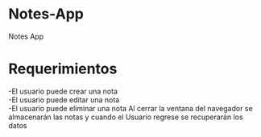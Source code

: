 # Notes-App
Notes App
<h1> Requerimientos</h1>
-El usuario puede crear una nota <br>
-El usuario puede editar una nota  <br>
-El usuario puede eliminar una nota
Al cerrar la ventana del navegador se almacenarán las notas y cuando el Usuario regrese se recuperarán los datos
